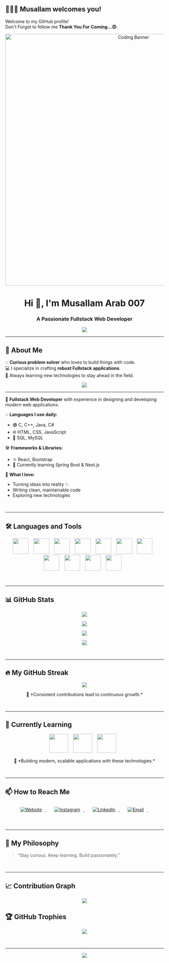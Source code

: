 
## 🌟🙋‍♂️ Musallam welcomes you!

Welcome to my GitHub profile!  
Don't Forgot to follow me **Thank You For Coming...😊**.

</div>

<p align="center">
  <img src="https://media.giphy.com/media/qgQUggAC3Pfv687qPC/giphy.gif" alt="Coding Banner" width="800" />
</p>
<!--
<p align="center">
  <img src="https://images.squarespace-cdn.com/content/v1/5769fc401b631bab1addb2ab/1541580611624-TE64QGKRJG8SWAIUS7NS/ke17ZwdGBToddI8pDm48kPoswlzjSVMM-SxOp7CV59BZw-zPPgdn4jUwVcJE1ZvWQUxwkmyExglNqGp0IvTJZamWLI2zvYWH8K3-s_4yszcp2ryTI0HqTOaaUohrI8PI6FXy8c9PWtBlqAVlUS5izpdcIXDZqDYvprRqZ29Pw0o/coding-freak.gif"/>
</p>
-->

<h1 align="center">Hi 👋, I'm Musallam Arab 007</h1>
<h3 align="center">A Passionate Fullstack Web Developer</h3>

<p align="center">
  <img src="https://readme-typing-svg.demolab.com?font=Fira+Code&weight=500&size=24&pause=1000&color=1F75FE&center=true&vCenter=true&width=435&lines=Code.+Create.+Innovate."/>
</p>


---
## 🚀 About Me

💡 **Curious problem solver** who loves to build things with code.  
💻 I specialize in crafting **robust Fullstack applications**.  
🎯 Always learning new technologies to stay ahead in the field.  

<p align="center">
  <img src="https://readme-typing-svg.demolab.com?font=Fira+Code&weight=500size=24&pause=1000&color=1F75FE&center=true&vCenter=true&width=435&lines=Hi+there!+I'm+Musallam+Arab;A+Passionate+Fullstack+Web+Developer;Lifelong+Learner+%F0%9F%92%AB;Always+Building+Something+New" />
</p>


---
🎯 **Fullstack Web Developer** with experience in designing and developing modern web applications.

💡 **Languages I use daily:**
- 🟢 C, C++, Java, C#
- 🌐 HTML, CSS, JavaScript
- 💾 SQL, MySQL

🛠 **Frameworks & Libraries:**
- ⚛️ React, Bootstrap
- 🚀 Currently learning Spring Boot & Next.js

🎨 **What I love:**
- Turning ideas into reality ✨
- Writing clean, maintainable code
- Exploring new technologies
<br>

---
## 🛠️ Languages and Tools

<p align="center">
  <!-- Programming Languages -->
  <img src="https://cdn.jsdelivr.net/gh/devicons/devicon/icons/html5/html5-original.svg" width="50" height="50"/>&nbsp;&nbsp;&nbsp;
  <img src="https://cdn.jsdelivr.net/gh/devicons/devicon/icons/css3/css3-original.svg" width="50" height="50"/>&nbsp;&nbsp;&nbsp;
  <img src="https://cdn.jsdelivr.net/gh/devicons/devicon/icons/javascript/javascript-original.svg" width="50" height="50"/>&nbsp;&nbsp;&nbsp;
  <img src="https://cdn.jsdelivr.net/gh/devicons/devicon/icons/react/react-original.svg" width="50" height="50"/>&nbsp;&nbsp;&nbsp;
  <img src="https://cdn.jsdelivr.net/gh/devicons/devicon/icons/java/java-original.svg" width="50" height="50"/>&nbsp;&nbsp;&nbsp;
  <img src="https://cdn.jsdelivr.net/gh/devicons/devicon/icons/csharp/csharp-original.svg" width="50" height="50"/>&nbsp;&nbsp;&nbsp;
  <img src="https://cdn.jsdelivr.net/gh/devicons/devicon/icons/c/c-original.svg" width="50" height="50"/>&nbsp;&nbsp;&nbsp;
  <img src="https://cdn.jsdelivr.net/gh/devicons/devicon/icons/cplusplus/cplusplus-original.svg" width="50" height="50"/>&nbsp;&nbsp;&nbsp;
  <!-- Web -->
  <img src="https://cdn.jsdelivr.net/gh/devicons/devicon/icons/bootstrap/bootstrap-original.svg" width="50" height="50"/>&nbsp;&nbsp;&nbsp;
  <!-- Databases -->
  <img src="https://cdn.jsdelivr.net/gh/devicons/devicon/icons/mysql/mysql-original.svg" width="50" height="50"/>&nbsp;&nbsp;&nbsp;
  <img src="https://cdn.jsdelivr.net/gh/devicons/devicon@latest/icons/azuresqldatabase/azuresqldatabase-original.svg" width="50" height="50" />&nbsp;&nbsp;&nbsp;
          
</p>
<br>

---
<!-- ## ✨ GitHub Stats

<p align="center">
  <img src="https://github-readme-stats.vercel.app/api?username=MusallamArab&show_icons=true&theme=react" height="180"/>
  <img src="https://github-readme-stats.vercel.app/api/top-langs/?username=MusallamArab&layout=compact&theme=react" height="180"/>
</p> -->

## 📊 GitHub Stats

<p align="center">
  <img src="https://github-readme-stats.vercel.app/api?username=MusallamArab007&show_icons=true&theme=react&hide_border=true" />
</p>

<p align="center">
  <img src="https://github-readme-stats.vercel.app/api/top-langs/?username=MusallamArab007&layout=compact&theme=react&hide_border=true" />
</p>

<p align="center">
  <img src="https://komarev.com/ghpvc/?username=MusallamArab007&label=Profile%20Views&color=0e75b6&style=flat" />
</p>

<p align="center">
  <img src="https://quotes-github-readme.vercel.app/api?type=horizontal&theme=tokyonight" />
</p>
<br>

---
<!-- ## 🔥 GitHub Streak

<p align="center">
  <img src="https://streak-stats.demolab.com/?user=MusallamArab&theme=react" />
</p>
-->
## 🔥 My GitHub Streak

<p align="center">
  <img src="https://streak-stats.demolab.com/?user=YOUR_USERNAME&theme=react&hide_border=true&date_format=M%20j%5B%2C%20Y%5D" />
</p>

<p align="center">
  🚀 *Consistent contributions lead to continuous growth.*
</p>
<br>


---
<!-- ## 🌱 Currently Learning

- 🔹 **Advanced React & Next.js**
- 🔹 **Cloud Deployment**
- 🔹 **Microservices Architecture**
-->
## 🌱 Currently Learning

<p align="center">
  <img src="https://cdn.jsdelivr.net/gh/devicons/devicon/icons/spring/spring-original.svg" width="60" height="60"/>&nbsp;&nbsp;&nbsp;
  <img src="https://cdn.jsdelivr.net/gh/devicons/devicon/icons/react/react-original.svg" width="60" height="60"/>&nbsp;&nbsp;&nbsp;
  <img src="https://cdn.jsdelivr.net/gh/devicons/devicon/icons/nextjs/nextjs-original.svg" width="60" height="60"/>&nbsp;&nbsp;&nbsp;
</p>

<p align="center">
  🚀 *Building modern, scalable applications with these technologies.*
</p>
<br>


---
<!-- ## 📫 Connect With Me

<p align="center">
  <a href="mailto:youremail@example.com">
    <img src="https://img.shields.io/badge/Email-D14836?style=for-the-badge&logo=gmail&logoColor=white" />
  </a>
  <a href="https://linkedin.com/in/yourprofile" target="_blank">
    <img src="https://img.shields.io/badge/LinkedIn-0A66C2?style=for-the-badge&logo=linkedin&logoColor=white" />
  </a>
  <a href="https://github.com/MusallamArab" target="_blank">
    <img src="https://img.shields.io/badge/GitHub-100000?style=for-the-badge&logo=github&logoColor=white" />
  </a>
</p>
-->
## 📫 How to Reach Me

<p align="center">
  <a href="https://musallam-portfolio.vercel.app/" target="_blank">
    <img src="https://img.icons8.com/color/48/000000/domain.png" alt="Website" title="Website" style="margin: 10px;" />
  </a>&nbsp;&nbsp;&nbsp;
  <a href="https://www.instagram.com/musallam_arab_23/#" target="_blank">
    <img src="https://img.icons8.com/color/48/000000/instagram-new--v1.png" alt="Instagram" title="Instagram" style="margin: 10px;" />
  </a>&nbsp;&nbsp;&nbsp;
  <a href="https://www.linkedin.com/in/musallam-arab-97a9b8248" target="_blank">
    <img src="https://img.icons8.com/color/48/000000/linkedin.png" alt="LinkedIn" title="LinkedIn" style="margin: 10px;" />
  </a>&nbsp;&nbsp;&nbsp;
  <a href="musallamarab22@gmail.com">
    <img src="https://img.icons8.com/color/48/000000/gmail--v1.png" alt="Email" title="Email Me" style="margin: 10px;" />
  </a>&nbsp;&nbsp;&nbsp;
</p>
<br>

---
## 🎯 My Philosophy

> “Stay curious. Keep learning. Build passionately.”
<br>

---
<!-- ## 🖼️ Contribution Graph

<p align="center">
  <img src="https://github-readme-activity-graph.vercel.app/graph?username=MusallamArab&theme=react-dark" />
</p>
-->
## 📈 Contribution Graph

<p align="center">
  <img src="https://github-readme-activity-graph.vercel.app/graph?username=MusallamArab007&theme=react-dark&hide_border=true" />
</p>

## 🏆 GitHub Trophies

<p align="center">
  <img src="https://github-profile-trophy.vercel.app/?username=MusallamArab007&theme=onestar&no-frame=true&no-bg=true&margin-w=4" />
</p>
<br>

---
<p align="center">
  <img src="https://capsule-render.vercel.app/api?type=waving&color=0:00BFFF,100:1E90FF&height=140&section=footer"/>
</p>
